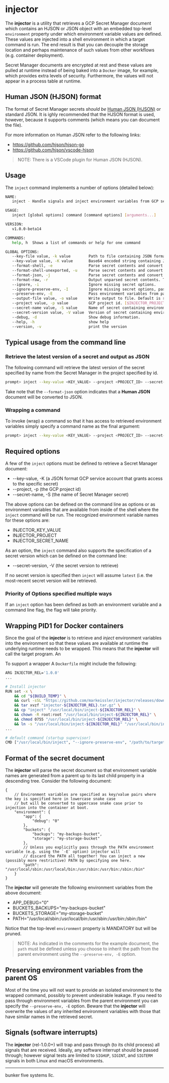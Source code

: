 # injector

The __injector__ is a utility that retrieves a GCP Secret Manager document which contains an HJSON or JSON object with
an embedded top-level `environment` property under which environment variable values are defined. These values are
injected into a shell environment in which a target command is run. The end result is that you can decouple the storage
location and perhaps maintenance of such values from other workflows (e.g. container deployment).

Secret Manager documents are encrypted at rest and these values are pulled at runtime instead of being baked into a
`Docker` image, for example, which provides extra levels of security. Furthermore, the values will not appear in a
process table at runtime.

## Human JSON (HJSON) format

The format of Secret Manager secrets _should be_ [Human JSON (HJSON)](https://hjson.github.io/) or standard JSON. It is
ighly recommended that the HJSON format is used, however, because it supports comments (which means you can document the
file).

For more information on Human JSON refer to the following links:

* https://github.com/hjson/hjson-go
* https://github.com/hjson/vscode-hjson

>NOTE: There is a VSCode plugin for Human JSON (HJSON).

## Usage

The `inject` command implements a number of options (detailed below):

```bash
NAME:
   inject - Handle signals and inject environment variables from GCP secret manager.

USAGE:
   inject [global options] command [command options] [arguments...]

VERSION:
   v1.0.0-beta14

COMMANDS:
   help, h  Shows a list of commands or help for one command

GLOBAL OPTIONS:
   --key-file value, -k value        Path to file containing JSON format service account key.
   --key-value value, -K value       Base64 encoded string containing JSON format service account key. [$INJECTOR_KEY_VALUE]
   --format-shell, -e                Parse secret contents and convert to exported shell key/value settings.
   --format-shell-unexported, -u     Parse secret contents and convert to unexported shell key/value settings.
   --format-json, -j                 Parse secret contents and convert from hJSON to JSON.
   --format-raw, -r                  Output unparsed secret contents. This will likely be hJSON or JSON.
   --ignore, -i                      Ignore missing secret options.
   --ignore-preserve-env, -I         Ignore missing secret options, pass environment variables from parent OS into command shell.
   --preserve-env, -E                Pass environment variables from parent OS into command shell.
   --output-file value, -o value     Write output to file. Default is stdout; passing "-" also represents stdout.
   --project value, -p value         GCP project id. [$INJECTOR_PROJECT]
   --secret-name value, -S value     Name of secret containing environment variables and values. [$INJECTOR_SECRET_NAME]
   --secret-version value, -V value  Version of secret containing environment variables and values. ("latest" if not specified) [$INJECTOR_SECRET_VERSION]
   --debug, -d                       Show debug information.
   --help, -h                        show help
   --version, -v                     print the version
```

## Typical usage from the command line

### Retrieve the latest version of a secret and output as JSON

The following command will retrieve the latest version of the secret specified by name from the Secret Manager in the
project specified by id.

```bash
prompt> inject --key-value <KEY_VALUE> --project <PROJECT_ID> --secret-name "<SECRET_NAME>" --format-json
```

Take note that the `--format-json` option indicates that a __Human JSON__ document will be converted to JSON.

### Wrapping a command

To invoke (wrap) a command so that it has access to retrieved environment variables simply specify a command name as the
final argument:

```bash
prompt> inject --key-value <KEY_VALUE> --project <PROJECT_ID> --secret-name "<SECRET_NAME>" <COMMAND>
```

## Required options

A few of the `inject` options must be defined to retrieve a Secret Manager document:

* --key-value, -K (a JSON format GCP service account that grants access to the specific secret)
* --project, -p (the GCP project id)
* --secret-name, -S (the name of Secret Manager secret)

The above options can be defined on the command line as options or as environment variables that are available
from inside of the shell where the `inject` command will be run. The recognized environment variable names for
these options are:

* INJECTOR_KEY_VALUE
* INJECTOR_PROJECT
* INJECTOR_SECRET_NAME

As an option, the `inject` command also supports the specification of a secret version which can be defined on
the command line:

- --secret-version, -V (the secret version to retrieve)

If no secret version is specified then `inject` will assume `latest` (i.e. the most-recent secret version will be
retrieved.

### Priority of Options specified multiple ways

If an `inject` option has been defined as both an environment variable and a command line flag, the flag will take
priority.

## Wrapping PID1 for Docker containers

Since the goal of the __injector__ is to retrieve and _inject_ environment variables into the environment so that these
values are available at runtime the underlying runtime needs to be wrapped. This means that the __injector__ will call
the target program. An

To support a wrapper A `Dockerfile` might include the following:

```bash
ARG INJECTOR_REL='1.0.0'
...

# Install injector
RUN set -x \
    && cd "${BUILD_TEMP}" \
    && curl -sSL "https://github.com/markeissler/injector/releases/download/v${INJECTOR_REL}/linux_amd64.tar.gz" -o "injector-${INJECTOR_REL}.tar.gz" \
    && tar xvzf "injector-${INJECTOR_REL}.tar.gz" \
    && cp "inject" "/usr/local/bin/inject-${INJECTOR_REL}" \
    && chown -R root:root "/usr/local/bin/inject-${INJECTOR_REL}" \
    && chmod 0755 "/usr/local/bin/inject-${INJECTOR_REL}" \
    && ln -s "/usr/local/bin/inject-${INJECTOR_REL}" "/usr/local/bin/inject"
...

# default command (startup supervisor)
CMD ["/usr/local/bin/inject", "--ignore-preserve-env", "/path/to/target/app"]
```

## Format of the secret document

The __injector__ will parse the secret document so that environment variable names are generated from a parent up to its
last child property in a descending tree. Consider the following document:

```HJSON
{
    // Environment variables are specified as key/value pairs where the key is specified here in lowercase snake case
    // but will be converted to uppercase snake case prior to injection into the container at boot.
    "environment": {
        "app": {
            "debug": "0"
        },
        "buckets": {
            "backups": "my-backups-bucket",
            "storage": "my-storage-bucket"
        },
        // Unless you explicitly pass through the PATH environment variable (e.g. using the `-E` option) injector will
        // discard the PATH all together! You can inject a new (possibly more restrictive) PATH by specifying one here.
        "path": "/usr/local/sbin:/usr/local/bin:/usr/sbin:/usr/bin:/sbin:/bin"
    }
}
```

The __injector__ will generate the following environment variables from the above document:

* APP_DEBUG="0"
* BUCKETS_BACKUPS="my-backups-bucket"
* BUCKETS_STORAGE="my-storage-bucket"
* PATH="/usr/local/sbin:/usr/local/bin:/usr/sbin:/usr/bin:/sbin:/bin"

Notice that the top-level `environment` property is MANDATORY but will be pruned.

> NOTE: As indicated in the comments for the example document, the `path` must be defined unless you choose to inherit
> the path from the parent environment using the `--preserve-env, -E` option.

## Preserving environment variables from the parent OS

Most of the time you will not want to provide an isolated environment to the wrapped command, possibly to prevent
undesirable leakage. If you need to pass through environment variables from the parent environment you can specify the
`--preserve-env, -E` option. Beware that the __injector__ will overwrite the values of any inherited environment
variables with those that have similar names in the retrieved secret.

## Signals (software interrupts)

The __injector__ (rel-1.0.0+) will trap and pass through (to its child process) all signals that are received. Ideally,
any software interrupt should be passed through; however signal tests are limited to `SIGHUP`, `SIGINT`, and `SIGTERM`
signals in both Linux and macOS environments.

---
bunker five systems llc.
